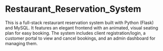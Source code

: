 # Restaurant_Reservation_System
This is a full-stack restaurant reservation system built with Python (Flask) and MySQL. It features an elegant frontend with an animated, visual seating plan for easy booking. The system includes client registration/login, a customer portal to view and cancel bookings, and an admin dashboard for managing them.
